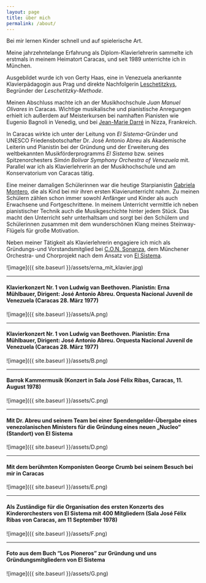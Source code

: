 ```yaml
---
layout: page
title: über mich
permalink: /about/
---
```

Bei mir lernen Kinder schnell und auf spielerische Art.

Meine jahrzehntelange Erfahrung als Diplom-Klavierlehrerin sammelte ich erstmals in meinem Heimatort Caracas, und seit 1989 unterrichte ich in München.

Ausgebildet wurde ich von Gerty Haas, eine in Venezuela anerkannte Klavierpädagogin aus Prag und direkte Nachfolgerin [Leschetitzkys](https://de.wikipedia.org/wiki/Theodor_Leschetizky), Begründer der *Leschetitzky-Methode*. 


Meinen Abschluss machte ich an der Musikhochschule *Juan Manuel Olivares* in Caracas. 
Wichtige musikalische und pianistische Anregungen erhielt ich außerdem auf Meisterkursen bei namhaften Pianisten wie Eugenio Bagnoli in Venedig, und bei [Jean-Marie Darré](https://de.wikipedia.org/wiki/Jeanne-Marie_Darré) in Nizza, Frankreich.

In Caracas wirkte ich unter der Leitung von *El Sistema*-Gründer und UNESCO Friedensbotschafter Dr. José Antonio Abreu als Akademische Leiterin und Pianistin bei der Gründung und der Erweiterung des weltbekannten Musikförderprogramms *El Sistema* bzw. seines Spitzenorchesters *Simón Bolívar Symphony Orchestra of Venezuela* mit.
Parallel war ich als Klavierlehrerin an der Musikhochschule und am Konservatorium von Caracas tätig.

Eine meiner damaligen Schülerinnen war die heutige Starpianistin [Gabriela Montero](https://de.wikipedia.org/wiki/Gabriela_Montero), die als Kind bei mir ihren ersten Klavierunterricht nahm.
Zu meinen Schülern zählen schon immer sowohl Anfänger und Kinder als auch Erwachsene und Fortgeschrittene. In meinem Unterricht vermittle ich neben pianistischer Technik auch die Musikgeschichte hinter jedem Stück. Das macht den Unterricht sehr unterhaltsam und sorgt bei den Schülern und Schülerinnen zusammen mit dem wunderschönen Klang meines Steinway-Flügels für große Motivation.

Neben meiner Tätigkeit als Klavierlehrerin engagiere ich mich als Gründungs-und Vorstandsmitglied bei [C.O.N. Sonanza](https://www.consonanza.org), dem Münchener Orchestra- und Chorprojekt nach dem Ansatz von [El Sistema](https://elsistema.org.ve). 

![image]({{ site.baseurl }}/assets/erna_mit_klavier.jpg)

---

#### Klavierkonzert Nr. 1 von Ludwig van Beethoven. Pianistin: Erna Mühlbauer, Dirigent: José Antonio Abreu. Orquesta Nacional Juvenil de Venezuela (Caracas 28. März 1977)
![image]({{ site.baseurl }}/assets/A.png)

---

#### Klavierkonzert Nr. 1 von Ludwig van Beethoven. Pianistin: Erna Mühlbauer, Dirigent: José Antonio Abreu. Orquesta Nacional Juvenil de Venezuela (Caracas 28. März 1977)
![image]({{ site.baseurl }}/assets/B.png)

---

#### Barrok Kammermusik (Konzert in Sala José Félix Ribas, Caracas, 11. August 1978)
![image]({{ site.baseurl }}/assets/C.png)

---

#### Mit Dr. Abreu und seinem Team bei einer Spendengelder-Übergabe eines venezolanischen Ministers für die Gründung eines neuen „Nucleo“ (Standort) von El Sistema 
![image]({{ site.baseurl }}/assets/D.png)

---

#### Mit dem berühmten Komponisten George Crumb bei seinem Besuch bei mir in Caracas
![image]({{ site.baseurl }}/assets/E.png)

---

#### Als Zuständige für die Organisation des ersten Konzerts des Kinderorchesters von El Sistema mit 400 Mitgliedern (Sala José Félix Ribas von Caracas, am 11 September 1978)
![image]({{ site.baseurl }}/assets/F.png)

---

#### Foto aus dem Buch “Los Pioneros” zur Gründung und uns Gründungsmitgliedern von El Sistema
![image]({{ site.baseurl }}/assets/G.png)

